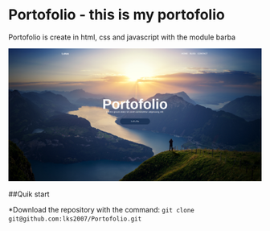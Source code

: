 # Portofolio - this is my portofolio

Portofolio is create in html, css and javascript with the module barba

![Portofolio](/images/portofolio.png)

##Quik start

*Download the repository with the command:
`git clone git@github.com:lks2007/Portofolio.git`
